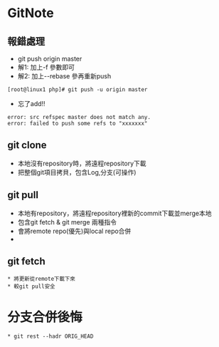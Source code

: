 # GitNote

## 報錯處理
* git push origin master
* 解1: 加上-f 參數即可
* 解2: 加上--rebase 參再重新push
```
[root@linux1 php]# git push -u origin master 
```

* 忘了add!!
```
error: src refspec master does not match any. 
error: failed to push some refs to "xxxxxxx"
```
## git clone
* 本地沒有repository時，將遠程repository下載
* 把整個git項目拷貝，包含Log,分支(可操作)
## git pull
* 本地有repository，將遠程repository裡新的commit下載並merge本地
* 包含git fetch & git merge 兩種指令
* 會將remote repo(優先)與local repo合併
* 
## git fetch
    * 將更新從remote下載下來
    * 較git pull安全


# 分支合併後悔
    * git rest --hadr ORIG_HEAD
